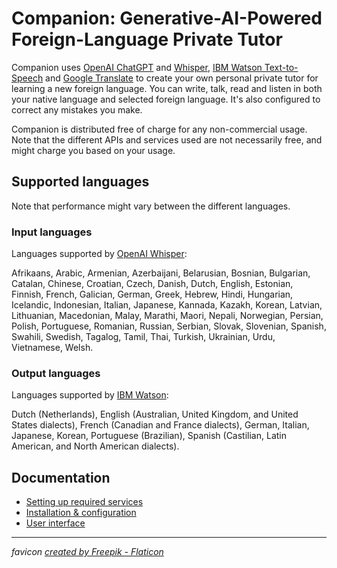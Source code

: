 # Companion: Generative-AI-Powered Foreign-Language Private Tutor

Companion uses [OpenAI ChatGPT](https://chat.openai.com) and [Whisper](https://openai.com/research/whisper), 
[IBM Watson Text-to-Speech](https://www.ibm.com/demos/live/tts-demo/self-service/home) and 
[Google Translate](https://translate.google.com/) to create your own personal
private tutor for learning a new foreign language. You can write, talk, read and listen 
in both your native language and selected foreign language. It's also configured to correct any mistakes you make.

Companion is distributed free of charge for any non-commercial usage. Note that the different APIs
and services used are not necessarily free, and might charge you based on your usage. 

## Supported languages
Note that performance might vary between the different languages.

### Input languages
Languages supported by [OpenAI Whisper](https://help.openai.com/en/articles/7031512-whisper-api-faq):

Afrikaans, Arabic, Armenian, Azerbaijani, Belarusian, Bosnian, Bulgarian, Catalan, Chinese, Croatian, Czech, Danish, Dutch, English, Estonian, Finnish, French, Galician, German, Greek, Hebrew, Hindi, Hungarian, Icelandic, Indonesian, Italian, Japanese, Kannada, Kazakh, Korean, Latvian, Lithuanian, Macedonian, Malay, Marathi, Maori, Nepali, Norwegian, Persian, Polish, Portuguese, Romanian, Russian, Serbian, Slovak, Slovenian, Spanish, Swahili, Swedish, Tagalog, Tamil, Thai, Turkish, Ukrainian, Urdu, Vietnamese, Welsh.

### Output languages
Languages supported by [IBM Watson](https://cloud.ibm.com/docs/text-to-speech?topic=text-to-speech-about#about-languages):

Dutch (Netherlands), English (Australian, United Kingdom, and United States dialects), French (Canadian and France dialects),
German, Italian, Japanese, Korean, Portuguese (Brazilian), Spanish (Castilian, Latin American, and North American dialects).

## Documentation
* [Setting up required services](/markdown/setting_up.md)
* [Installation & configuration](/markdown/install.md)
* [User interface](/markdown/ui.md)

---

_favicon <a href="https://www.flaticon.com/free-icons/message" title="message icons">created by Freepik - Flaticon</a>_
